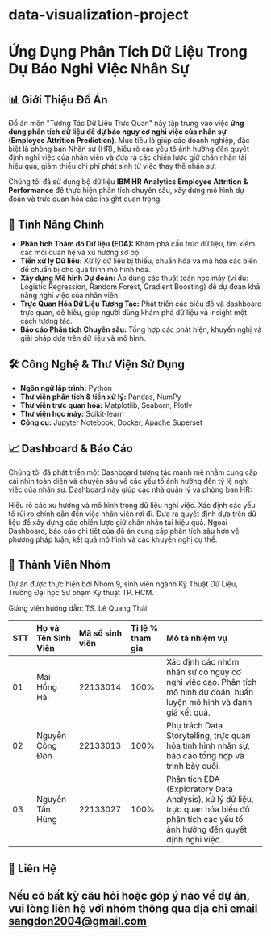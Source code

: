# data-visualization-project
# Ứng Dụng Phân Tích Dữ Liệu Trong Dự Báo Nghỉ Việc Nhân Sự

## 📊 Giới Thiệu Đồ Án

Đồ án môn "Tương Tác Dữ Liệu Trực Quan" này tập trung vào việc **ứng dụng phân tích dữ liệu để dự báo nguy cơ nghỉ việc của nhân sự (Employee Attrition Prediction)**. Mục tiêu là giúp các doanh nghiệp, đặc biệt là phòng ban Nhân sự (HR), hiểu rõ các yếu tố ảnh hưởng đến quyết định nghỉ việc của nhân viên và đưa ra các chiến lược giữ chân nhân tài hiệu quả, giảm thiểu chi phí phát sinh từ việc thay thế nhân sự.

Chúng tôi đã sử dụng bộ dữ liệu **IBM HR Analytics Employee Attrition & Performance** để thực hiện phân tích chuyên sâu, xây dựng mô hình dự đoán và trực quan hóa các insight quan trọng.

## 🚀 Tính Năng Chính

* **Phân tích Thăm dò Dữ liệu (EDA):** Khám phá cấu trúc dữ liệu, tìm kiếm các mối quan hệ và xu hướng sơ bộ.
* **Tiền xử lý Dữ liệu:** Xử lý dữ liệu bị thiếu, chuẩn hóa và mã hóa các biến để chuẩn bị cho quá trình mô hình hóa.
* **Xây dựng Mô hình Dự đoán:** Áp dụng các thuật toán học máy (ví dụ: Logistic Regression, Random Forest, Gradient Boosting) để dự đoán khả năng nghỉ việc của nhân viên.
* **Trực Quan Hóa Dữ Liệu Tương Tác:** Phát triển các biểu đồ và dashboard trực quan, dễ hiểu, giúp người dùng khám phá dữ liệu và insight một cách tương tác.
* **Báo cáo Phân tích Chuyên sâu:** Tổng hợp các phát hiện, khuyến nghị và giải pháp dựa trên dữ liệu và mô hình.




## 🛠️ Công Nghệ & Thư Viện Sử Dụng

* **Ngôn ngữ lập trình:** Python
* **Thư viện phân tích & tiền xử lý:** Pandas, NumPy
* **Thư viện trực quan hóa:** Matplotlib, Seaborn, Plotly
* **Thư viện học máy:** Scikit-learn
* **Công cụ:** Jupyter Notebook, Docker, Apache Superset 

## 📈 Dashboard & Báo Cáo

Chúng tôi đã phát triển một Dashboard tương tác mạnh mẽ nhằm cung cấp cái nhìn toàn diện và chuyên sâu về các yếu tố ảnh hưởng đến tỷ lệ nghỉ việc của nhân sự. Dashboard này giúp các nhà quản lý và phòng ban HR:

Hiểu rõ các xu hướng và mô hình trong dữ liệu nghỉ việc.
Xác định các yếu tố rủi ro chính dẫn đến việc nhân viên rời đi.
Đưa ra quyết định dựa trên dữ liệu để xây dựng các chiến lược giữ chân nhân tài hiệu quả.
Ngoài Dashboard, báo cáo chi tiết của đồ án cung cấp phân tích sâu hơn về phương pháp luận, kết quả mô hình và các khuyến nghị cụ thể.

## 👥 Thành Viên Nhóm

Dự án được thực hiện bởi Nhóm 9, sinh viên ngành Kỹ Thuật Dữ Liệu, Trường Đại học Sư phạm Kỹ thuật TP. HCM.

Giảng viên hướng dẫn: TS. Lê Quang Thái

| STT | Họ và Tên Sinh Viên | Mã số sinh viên | Tỉ lệ % tham gia | Mô tả nhiệm vụ |
| :-- | :------------------ | :-------------- | :--------------- | :-------------- |
| 01  | Mai Hồng Hải        | 22133014        | 100%             | Xác định các nhóm nhân sự có nguy cơ nghỉ việc cao. Phân tích mô hình dự đoán, huấn luyện mô hình và đánh giá kết quả. |
| 02  | Nguyễn Công Đôn     | 22133013        | 100%             | Phụ trách Data Storytelling, trực quan hóa tình hình nhân sự, báo cáo tổng hợp và trình bày cuối. |
| 03  | Nguyễn Tấn Hùng     | 22133027        | 100%             | Phân tích EDA (Exploratory Data Analysis), xử lý dữ liệu, trực quan hóa biểu đồ phân tích các yếu tố ảnh hưởng đến quyết định nghỉ việc. |

## 📧 Liên Hệ

Nếu có bất kỳ câu hỏi hoặc góp ý nào về dự án, vui lòng liên hệ với nhóm thông qua địa chỉ email 
sangdon2004@gmail.com
---

